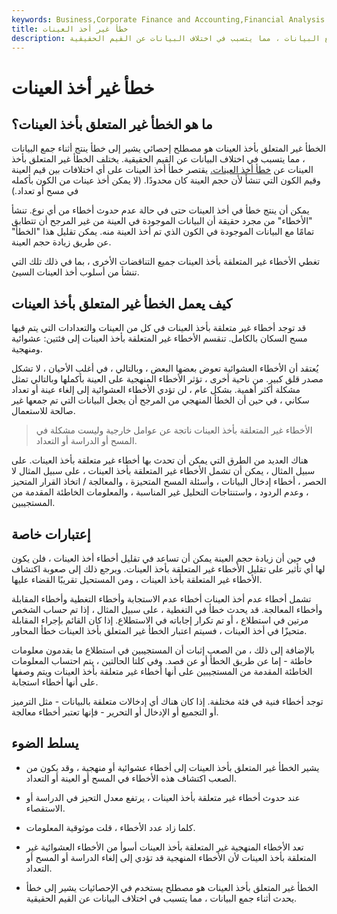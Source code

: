 ```yaml
---
keywords: Business,Corporate Finance and Accounting,Financial Analysis
title: خطأ غير أخذ العينات
description: الخطأ غير المتعلق بأخذ العينات هو خطأ ينتج أثناء جمع البيانات ، مما يتسبب في اختلاف البيانات عن القيم الحقيقية.
---
```


# خطأ غير أخذ العينات
## ما هو الخطأ غير المتعلق بأخذ العينات؟

الخطأ غير المتعلق بأخذ العينات هو مصطلح إحصائي يشير إلى خطأ ينتج أثناء جمع البيانات ، مما يتسبب في اختلاف البيانات عن القيم الحقيقية. يختلف الخطأ غير المتعلق بأخذ العينات عن [خطأ أخذ العينات.](/samplingerror) يقتصر خطأ أخذ العينات على أي اختلافات بين قيم العينة وقيم الكون التي تنشأ لأن حجم العينة كان محدودًا. (لا يمكن أخذ عينات من الكون بأكمله في مسح أو تعداد.)

يمكن أن ينتج خطأ في أخذ العينات حتى في حالة عدم حدوث أخطاء من أي نوع. تنشأ "الأخطاء" من مجرد حقيقة أن البيانات الموجودة في العينة من غير المرجح أن تتطابق تمامًا مع البيانات الموجودة في الكون الذي تم أخذ العينة منه. يمكن تقليل هذا "الخطأ" عن طريق زيادة حجم العينة.

تغطي الأخطاء غير المتعلقة بأخذ العينات جميع التناقضات الأخرى ، بما في ذلك تلك التي تنشأ من أسلوب أخذ العينات السيئ.

## كيف يعمل الخطأ غير المتعلق بأخذ العينات

قد توجد أخطاء غير متعلقة بأخذ العينات في كل من العينات والتعدادات التي يتم فيها مسح السكان بالكامل. تنقسم الأخطاء غير المتعلقة بأخذ العينات إلى فئتين: عشوائية ومنهجية.

يُعتقد أن الأخطاء العشوائية تعوض بعضها البعض ، وبالتالي ، في أغلب الأحيان ، لا تشكل مصدر قلق كبير. من ناحية أخرى ، تؤثر الأخطاء المنهجية على العينة بأكملها وبالتالي تمثل مشكلة أكثر أهمية. بشكل عام ، لن تؤدي الأخطاء العشوائية إلى إلغاء عينة أو تعداد سكاني ، في حين أن الخطأ المنهجي من المرجح أن يجعل البيانات التي تم جمعها غير صالحة للاستعمال.

> الأخطاء غير المتعلقة بأخذ العينات ناتجة عن عوامل خارجية وليست مشكلة في المسح أو الدراسة أو التعداد.

>

هناك العديد من الطرق التي يمكن أن تحدث بها أخطاء غير متعلقة بأخذ العينات. على سبيل المثال ، يمكن أن تشمل الأخطاء غير المتعلقة بأخذ العينات ، على سبيل المثال لا الحصر ، أخطاء إدخال البيانات ، وأسئلة المسح المتحيزة ، والمعالجة / اتخاذ القرار المتحيز ، وعدم الردود ، واستنتاجات التحليل غير المناسبة ، والمعلومات الخاطئة المقدمة من المستجيبين.

## إعتبارات خاصة

في حين أن زيادة حجم العينة يمكن أن تساعد في تقليل أخطاء أخذ العينات ، فلن يكون لها أي تأثير على تقليل الأخطاء غير المتعلقة بأخذ العينات. ويرجع ذلك إلى صعوبة اكتشاف الأخطاء غير المتعلقة بأخذ العينات ، ومن المستحيل تقريبًا القضاء عليها.

تشمل أخطاء عدم أخذ العينات أخطاء عدم الاستجابة وأخطاء التغطية وأخطاء المقابلة وأخطاء المعالجة. قد يحدث خطأ في التغطية ، على سبيل المثال ، إذا تم حساب الشخص مرتين في استطلاع ، أو تم تكرار إجاباته في الاستطلاع. إذا كان القائم بإجراء المقابلة متحيزًا في أخذ العينات ، فسيتم اعتبار الخطأ غير المتعلق بأخذ العينات خطأ المحاور.

بالإضافة إلى ذلك ، من الصعب إثبات أن المستجيبين في استطلاع ما يقدمون معلومات خاطئة - إما عن طريق الخطأ أو عن قصد. وفي كلتا الحالتين ، يتم احتساب المعلومات الخاطئة المقدمة من المستجيبين على أنها أخطاء غير متعلقة بأخذ العينات ويتم وصفها على أنها أخطاء استجابة.

توجد أخطاء فنية في فئة مختلفة. إذا كان هناك أي إدخالات متعلقة بالبيانات - مثل الترميز أو التجميع أو الإدخال أو التحرير - فإنها تعتبر أخطاء معالجة.

## يسلط الضوء

- يشير الخطأ غير المتعلق بأخذ العينات إلى أخطاء عشوائية أو منهجية ، وقد يكون من الصعب اكتشاف هذه الأخطاء في المسح أو العينة أو التعداد.

- عند حدوث أخطاء غير متعلقة بأخذ العينات ، يرتفع معدل التحيز في الدراسة أو الاستقصاء.

- كلما زاد عدد الأخطاء ، قلت موثوقية المعلومات.

- تعد الأخطاء المنهجية غير المتعلقة بأخذ العينات أسوأ من الأخطاء العشوائية غير المتعلقة بأخذ العينات لأن الأخطاء المنهجية قد تؤدي إلى إلغاء الدراسة أو المسح أو التعداد.

- الخطأ غير المتعلق بأخذ العينات هو مصطلح يستخدم في الإحصائيات يشير إلى خطأ يحدث أثناء جمع البيانات ، مما يتسبب في اختلاف البيانات عن القيم الحقيقية.

